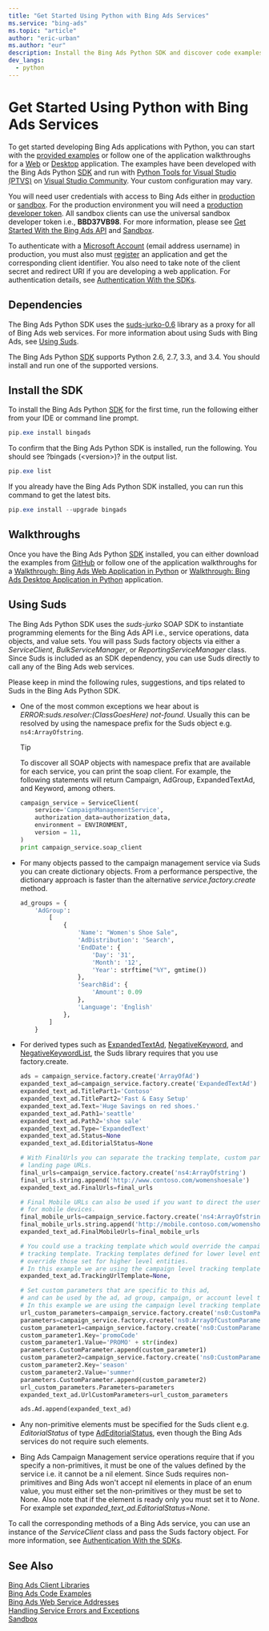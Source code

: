 ```yaml
---
title: "Get Started Using Python with Bing Ads Services"
ms.service: "bing-ads"
ms.topic: "article"
author: "eric-urban"
ms.author: "eur"
description: Install the Bing Ads Python SDK and discover code examples.
dev_langs:
  - python
---
```

# Get Started Using Python with Bing Ads Services
To get started developing Bing Ads applications with Python, you can start with the [provided examples](../guides/code-examples.md) or follow one of the application walkthroughs for a [Web](../guides/walkthrough-web-application-python.md) or [Desktop](../guides/walkthrough-desktop-application-python.md) application. The examples have been developed with the Bing Ads Python [SDK](../guides/client-libraries.md) and run with [Python Tools for Visual Studio (PTVS)](http://pytools.codeplex.com/) on [Visual Studio Community](https://www.visualstudio.com/vs/community/). Your custom configuration may vary.

You will need user credentials with access to Bing Ads either in [production](https://secure.bingads.microsoft.com/) or [sandbox](https://secure.sandbox.bingads.microsoft.com/Auth?EnvContext=Sandbox). For the production environment you will need a [production developer token](../guides/get-started.md#get-developer-token). All sandbox clients can use the universal sandbox developer token i.e., **BBD37VB98**. For more information, please see [Get Started With the Bing Ads API](../guides/get-started.md) and [Sandbox](../guides/sandbox.md).

To authenticate with a [Microsoft Account](https://account.microsoft.com/account) (email address username) in production, you must also must [register](../guides/authentication-oauth.md#registerapplication) an application and get the corresponding client identifier. You also need to take note of the client secret and redirect URI if you are developing a web application. For authentication details, see [Authentication With the SDKs](../guides/sdk-authentication.md#oauth).

## <a name="dependencies"></a> Dependencies
The Bing Ads Python SDK uses the [suds-jurko-0.6](https://bitbucket.org/jurko/suds) library as a proxy for all of Bing Ads web services. For more information about using Suds with Bing Ads, see [Using Suds](#suds).

The Bing Ads Python [SDK](../guides/client-libraries.md) supports Python 2.6, 2.7, 3.3, and 3.4. You should install and run one of the supported versions.

## <a name="installation"></a>Install the SDK
To install the Bing Ads Python [SDK](../guides/client-libraries.md) for the first time, run the following either from your IDE or command line prompt.

```powershell
pip.exe install bingads
```
To confirm that the Bing Ads Python SDK is installed, run the following. You should see ?bingads (&lt;version&gt;)? in the output list.

```powershell
pip.exe list
```
If you already have the Bing Ads Python SDK installed, you can run this command to get the latest bits.

```powershell
pip.exe install --upgrade bingads
```

## <a name="walkthrough"></a>Walkthroughs
Once you have the Bing Ads Python [SDK](../guides/client-libraries.md) installed, you can either download the examples from [GitHub](https://github.com/BingAds/BingAds-Python-SDK) or follow one of the application walkthroughs for a [Walkthrough: Bing Ads Web Application in Python](../guides/walkthrough-web-application-python.md) or [Walkthrough: Bing Ads Desktop Application in Python](../guides/walkthrough-desktop-application-python.md) application.

## <a name="suds"></a>Using Suds
The Bing Ads Python SDK uses the *suds-jurko* SOAP SDK to instantiate programming elements for the Bing Ads API i.e., service operations, data objects, and value sets. You will pass Suds factory objects via either a *ServiceClient*, *BulkServiceManager*, or *ReportingServiceManager* class. Since Suds is included as an SDK dependency, you can use Suds directly to call any of the Bing Ads web services.

Please keep in mind the following rules, suggestions, and tips related to Suds in the Bing Ads Python SDK.

-   One of the most common exceptions we hear about is *ERROR:suds.resolver:(ClassGoesHere) not-found*. Usually this can be resolved by using the namespace prefix for the Suds object e.g. `ns4:ArrayOfstring`. 
    > [!TIP]
    > To discover all SOAP objects with namespace prefix that are available for each service, you can print the soap client. For example, the following statements will return Campaign, AdGroup, ExpandedTextAd, and Keyword, among others.
    
    ```python
    campaign_service = ServiceClient(
        service='CampaignManagementService', 
        authorization_data=authorization_data, 
        environment = ENVIRONMENT,
        version = 11,
    )
    print campaign_service.soap_client
    ```

-   For many objects passed to the campaign management service via Suds you can create dictionary objects. From a performance perspective, the dictionary approach is faster than the alternative *service.factory.create* method.

    ```python
    ad_groups = {
        'AdGroup':
            [
                {
                    'Name': "Women's Shoe Sale",
                    'AdDistribution': 'Search',
                    'EndDate': {
                        'Day': '31',
                        'Month': '12',
                        'Year': strftime("%Y", gmtime())
                    },
                    'SearchBid': {
                        'Amount': 0.09
                    },
                    'Language': 'English'
                },
            ]
        }
    ```

-   For derived types such as [ExpandedTextAd](../campaign-management-service/expandedtextad.md), [NegativeKeyword](../campaign-management-service/negativekeyword.md), and [NegativeKeywordList](../campaign-management-service/negativekeywordlist.md), the Suds library requires that you use factory.create.

    ```python
    ads = campaign_service.factory.create('ArrayOfAd')
    expanded_text_ad=campaign_service.factory.create('ExpandedTextAd')
    expanded_text_ad.TitlePart1='Contoso'
    expanded_text_ad.TitlePart2='Fast & Easy Setup'
    expanded_text_ad.Text='Huge Savings on red shoes.'
    expanded_text_ad.Path1='seattle'
    expanded_text_ad.Path2='shoe sale'
    expanded_text_ad.Type='ExpandedText'
    expanded_text_ad.Status=None
    expanded_text_ad.EditorialStatus=None

    # With FinalUrls you can separate the tracking template, custom parameters, and 
    # landing page URLs.
    final_urls=campaign_service.factory.create('ns4:ArrayOfstring')
    final_urls.string.append('http://www.contoso.com/womenshoesale')
    expanded_text_ad.FinalUrls=final_urls

    # Final Mobile URLs can also be used if you want to direct the user to a different page 
    # for mobile devices.
    final_mobile_urls=campaign_service.factory.create('ns4:ArrayOfstring')
    final_mobile_urls.string.append('http://mobile.contoso.com/womenshoesale')
    expanded_text_ad.FinalMobileUrls=final_mobile_urls

    # You could use a tracking template which would override the campaign level
    # tracking template. Tracking templates defined for lower level entities 
    # override those set for higher level entities.
    # In this example we are using the campaign level tracking template.
    expanded_text_ad.TrackingUrlTemplate=None,

    # Set custom parameters that are specific to this ad, 
    # and can be used by the ad, ad group, campaign, or account level tracking template. 
    # In this example we are using the campaign level tracking template.
    url_custom_parameters=campaign_service.factory.create('ns0:CustomParameters')
    parameters=campaign_service.factory.create('ns0:ArrayOfCustomParameter')
    custom_parameter1=campaign_service.factory.create('ns0:CustomParameter')
    custom_parameter1.Key='promoCode'
    custom_parameter1.Value='PROMO' + str(index)
    parameters.CustomParameter.append(custom_parameter1)
    custom_parameter2=campaign_service.factory.create('ns0:CustomParameter')
    custom_parameter2.Key='season'
    custom_parameter2.Value='summer'
    parameters.CustomParameter.append(custom_parameter2)
    url_custom_parameters.Parameters=parameters
    expanded_text_ad.UrlCustomParameters=url_custom_parameters

    ads.Ad.append(expanded_text_ad)
    ```

-   Any non-primitive elements must be specified for the Suds client e.g. *EditorialStatus* of type [AdEditorialStatus](../campaign-management-service/adeditorialstatus.md), even though the Bing Ads services do not require such elements.

-   Bing Ads Campaign Management service operations require that if you specify a non-primitives, it must be one of the values defined by the service i.e. it cannot be a nil element. Since Suds requires non-primitives and Bing Ads won't accept nil elements in place of an enum value, you must either set the non-primitives or they must be set to None. Also note that if the element is ready only you must set it to *None*. For example set *expanded_text_ad.EditorialStatus=None*. 

To call the corresponding methods of a Bing Ads service, you can use an instance of the *ServiceClient* class and pass the Suds factory object. For more information, see [Authentication With the SDKs](../guides/sdk-authentication.md#oauth).

## See Also
[Bing Ads Client Libraries](../guides/client-libraries.md)    
[Bing Ads Code Examples](../guides/code-examples.md)    
[Bing Ads Web Service Addresses](../guides/web-service-addresses.md)  
[Handling Service Errors and Exceptions](../guides/handle-service-errors-exceptions.md)  
[Sandbox](../guides/sandbox.md)  



